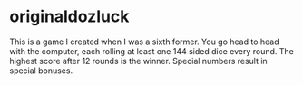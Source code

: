 # originaldozluck
This is a game I created when I was a sixth former. You go head to head with the computer, each rolling at least one 144 sided dice every round. The highest score after 12 rounds is the winner. Special numbers result in special bonuses. 
